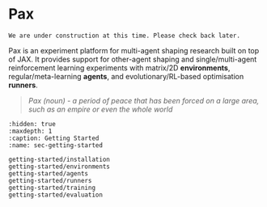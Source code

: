 # Pax

````{note}
We are under construction at this time. Please check back later. 
````

Pax is an experiment platform for multi-agent shaping research built on top of JAX. It provides support for other-agent shaping and single/multi-agent reinforcement learning experiments with matrix/2D **environments**, regular/meta-learning **agents**, and evolutionary/RL-based optimisation **runners**. 

> *Pax (noun) - a period of peace that has been forced on a large area, such as an empire or even the whole world*

<!-- Pax is composed of 3 components: Environments, Agents and Runners. -->


```{toctree}
:hidden: true
:maxdepth: 1
:caption: Getting Started
:name: sec-getting-started

getting-started/installation
getting-started/environments
getting-started/agents
getting-started/runners
getting-started/training
getting-started/evaluation
```
